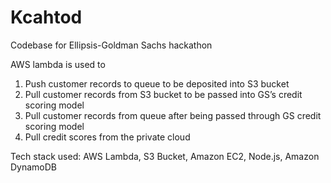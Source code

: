 # Kcahtod

Codebase for Ellipsis-Goldman Sachs hackathon

AWS lambda is used to
1. Push customer records to queue to be deposited into S3 bucket
2. Pull customer records from S3 bucket to be passed into GS’s credit scoring model
3. Pull customer records from queue after being passed through GS credit scoring model
4. Pull credit scores from the private cloud



Tech stack used: AWS Lambda, S3 Bucket, Amazon EC2, Node.js, Amazon DynamoDB
